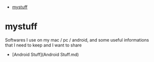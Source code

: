 <!-- START doctoc generated TOC please keep comment here to allow auto update -->
<!-- DON'T EDIT THIS SECTION, INSTEAD RE-RUN doctoc TO UPDATE -->


- [mystuff](#mystuff)

<!-- END doctoc generated TOC please keep comment here to allow auto update -->

# mystuff
Softwares I use on my mac / pc / android, and some useful informations that I need to keep and I want to share

* [Android Stuff](Android Stuff.md)